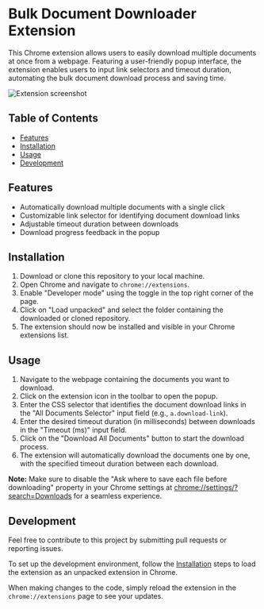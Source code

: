 # Bulk Document Downloader Extension

This Chrome extension allows users to easily download multiple documents at once from a webpage. Featuring a user-friendly popup interface, the extension enables users to input link selectors and timeout duration, automating the bulk document download process and saving time.

![Extension screenshot](./screenshot.png)

## Table of Contents

- [Features](#features)
- [Installation](#installation)
- [Usage](#usage)
- [Development](#development)

## Features

- Automatically download multiple documents with a single click
- Customizable link selector for identifying document download links
- Adjustable timeout duration between downloads
- Download progress feedback in the popup

## Installation

1. Download or clone this repository to your local machine.
2. Open Chrome and navigate to `chrome://extensions`.
3. Enable "Developer mode" using the toggle in the top right corner of the page.
4. Click on "Load unpacked" and select the folder containing the downloaded or cloned repository.
5. The extension should now be installed and visible in your Chrome extensions list.

## Usage

1. Navigate to the webpage containing the documents you want to download.
2. Click on the extension icon in the toolbar to open the popup.
3. Enter the CSS selector that identifies the document download links in the "All Documents Selector" input field (e.g., `a.download-link`).
4. Enter the desired timeout duration (in milliseconds) between downloads in the "Timeout (ms)" input field.
5. Click on the "Download All Documents" button to start the download process.
6. The extension will automatically download the documents one by one, with the specified timeout duration between each download.

**Note:** Make sure to disable the "Ask where to save each file before downloading" property in your Chrome settings at [chrome://settings/?search=Downloads](chrome://settings/?search=Downloads) for a seamless experience.

## Development

Feel free to contribute to this project by submitting pull requests or reporting issues.

To set up the development environment, follow the [Installation](#installation) steps to load the extension as an unpacked extension in Chrome.

When making changes to the code, simply reload the extension in the `chrome://extensions` page to see your updates.

